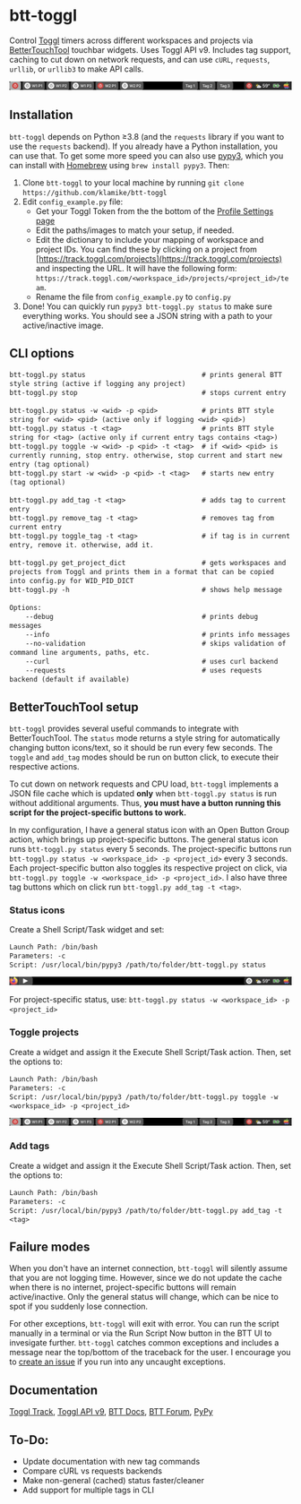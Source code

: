 # btt-toggl
Control [Toggl](https://track.toggl.com) timers across different workspaces and projects via [BetterTouchTool](https://folivora.ai/) touchbar widgets. Uses Toggl API v9. Includes tag support, caching to cut down on network requests, and can use `cURL`, `requests`, `urllib`, or `urllib3` to make API calls.

![multi](readme_img/multi.png)

## Installation

`btt-toggl` depends on Python ≥3.8 (and the `requests` library if you want to use the `requests` backend). If you already have a Python installation, you can use that. To get some more speed you can also use [pypy3](https://www.pypy.org/features.html), which you can install with [Homebrew](https://brew.sh/) using `brew install pypy3`. Then:

1. Clone `btt-toggl` to your local machine by running `git clone https://github.com/klamike/btt-toggl`
2. Edit `config_example.py` file:
    - Get your Toggl Token from the the bottom of the [Profile Settings page](https://track.toggl.com/profile)
    - Edit the paths/images to match your setup, if needed.
    - Edit the dictionary to include your mapping of workspace and project IDs. You can find these by clicking on a project from [https://track.toggl.com/projects](https://track.toggl.com/projects) and inspecting the URL. It will have the following form: `https://track.toggl.com/<workspace_id>/projects/<project_id>/team`.
    - Rename the file from `config_example.py` to `config.py`
3. Done! You can quickly run `pypy3 btt-toggl.py status` to make sure everything works. You should see a JSON string with a path to your active/inactive image.

## CLI options

    btt-toggl.py status                             # prints general BTT style string (active if logging any project)
    btt-toggl.py stop                               # stops current entry

    btt-toggl.py status -w <wid> -p <pid>           # prints BTT style string for <wid> <pid> (active only if logging <wid> <pid>)
    btt-toggl.py status -t <tag>                    # prints BTT style string for <tag> (active only if current entry tags contains <tag>)
    btt-toggl.py toggle -w <wid> -p <pid> -t <tag>  # if <wid> <pid> is currently running, stop entry. otherwise, stop current and start new entry (tag optional)
    btt-toggl.py start -w <wid> -p <pid> -t <tag>   # starts new entry (tag optional)

    btt-toggl.py add_tag -t <tag>                   # adds tag to current entry
    btt-toggl.py remove_tag -t <tag>                # removes tag from current entry
    btt-toggl.py toggle_tag -t <tag>                # if tag is in current entry, remove it. otherwise, add it.

    btt-toggl.py get_project_dict                   # gets workspaces and projects from Toggl and prints them in a format that can be copied into config.py for WID_PID_DICT
    btt-toggl.py -h                                 # shows help message

    Options:
        --debug                                     # prints debug messages
        --info                                      # prints info messages
        --no-validation                             # skips validation of command line arguments, paths, etc.
        --curl                                      # uses curl backend
        --requests                                  # uses requests backend (default if available)

## BetterTouchTool setup

`btt-toggl` provides several useful commands to integrate with BetterTouchTool. The `status` mode returns a style string for automatically changing button icons/text, so it should be run every few seconds. The `toggle` and `add_tag` modes should be run on button click, to execute their respective actions.

To cut down on network requests and CPU load, `btt-toggl` implements a JSON file cache which is updated **only** when `btt-toggl.py status` is run without additional arguments. Thus, **you must have a button running this script for the project-specific buttons to work.**

In my configuration, I have a general status icon with an Open Button Group action, which brings up project-specific buttons. The general status icon runs `btt-toggl.py status` every 5 seconds. The project-specific buttons run `btt-toggl.py status -w <workspace_id> -p <project_id>` every 3 seconds. Each project-specific button also toggles its respective project on click, via `btt-toggl.py toggle -w <workspace_id> -p <project_id>`. I also have three tag buttons which on click run `btt-toggl.py add_tag -t <tag>`.

### Status icons

Create a Shell Script/Task widget and set:

    Launch Path: /bin/bash
    Parameters: -c
    Script: /usr/local/bin/pypy3 /path/to/folder/btt-toggl.py status

![off](readme_img/off.png)

For project-specific status, use: `btt-toggl.py status -w <workspace_id> -p <project_id>`

### Toggle projects

Create a widget and assign it the Execute Shell Script/Task action. Then, set the options to:

    Launch Path: /bin/bash
    Parameters: -c
    Script: /usr/local/bin/pypy3 /path/to/folder/btt-toggl.py toggle -w <workspace_id> -p <project_id>

![multi](readme_img/multi.png)

### Add tags

Create a widget and assign it the Execute Shell Script/Task action. Then, set the options to:

    Launch Path: /bin/bash
    Parameters: -c
    Script: /usr/local/bin/pypy3 /path/to/folder/btt-toggl.py add_tag -t <tag>

## Failure modes

When you don't have an internet connection, `btt-toggl` will silently assume that you are not logging time. However, since we do not update the cache when there is no internet, project-specific buttons will remain active/inactive. Only the general status will change, which can be nice to spot if you suddenly lose connection.

For other exceptions, `btt-toggl` will exit with error. You can run the script manually in a terminal or via the Run Script Now button in the BTT UI to invesigate further. `btt-toggl` catches common exceptions and includes a message near the top/bottom of the traceback for the user. I encourage you to [create an issue](https://github.com/klamike/btt-toggl/issues) if you run into any uncaught exceptions.

## Documentation

[Toggl Track](https://track.toggl.com),
[Toggl API v9](https://developers.track.toggl.com/docs/), [BTT Docs](https://docs.folivora.ai/), [BTT Forum](https://community.folivora.ai/), [PyPy](https://www.pypy.org/features.html)

## To-Do:

- Update documentation with new tag commands
- Compare cURL vs requests backends
- Make non-general (cached) status faster/cleaner
- Add support for multiple tags in CLI

